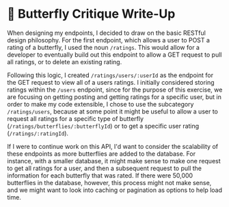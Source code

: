 # 🦋 Butterfly Critique Write-Up

When designing my endpoints, I decided to draw on the basic RESTful design philosophy. For the first endpoint, which allows a user to POST a rating of a butterfly, I used the noun `/ratings`. This would allow for a developer to eventually build out this endpoint to allow a GET request to pull all ratings, or to delete an existing rating.

Following this logic, I created `/ratings/users/:userId` as the endpoint for the GET request to view all of a users ratings. I initially considered storing ratings within the `/users` endpoint, since for the purpose of this exercise, we are focusing on getting posting and getting ratings for a specific user, but in order to make my code extensible, I chose to use the subcategory `/ratings/users`, because at some point it might be useful to allow a user to request all ratings for a specific type of butterfly (`/ratings/butterflies/:butterflyId`) or to get a specific user rating (`/ratings/:ratingId`).

If I were to continue work on this API, I'd want to consider the scalability of these endpoints as more butterflies are added to the database. For instance, with a smaller database, it might make sense to make one request to get all ratings for a user, and then a subsequent request to pull the information for each butterfly that was rated. If there were 50,000 butterflies in the database, however, this process might not make sense, and we might want to look into caching or pagination as options to help load time.
